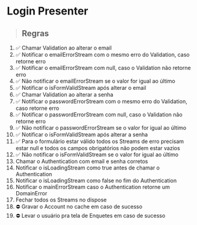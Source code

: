# Login Presenter

> ## Regras
01. ✅ Chamar Validation ao alterar o email
02. ✅ Notificar o emailErrorStream com o mesmo erro do Validation, caso retorne erro
03. ✅ Notificar o emailErrorStream com null, caso o Validation não retorne erro
04. ✅ Não notificar o emailErrorStream se o valor for igual ao último
05. ✅ Notificar o isFormValidStream após alterar o email
06. ✅ Chamar Validation ao alterar a senha
07. ✅ Notificar o passwordErrorStream com o mesmo erro do Validation, caso retorne erro
08. ✅ Notificar o passwordErrorStream com null, caso o Validation não retorne erro
09. ✅ Não notificar o passwordErrorStream se o valor for igual ao último
10. ✅ Notificar o isFormValidStream após alterar a senha
11. ✅ Para o formulário estar válido todos os Streams de erro precisam estar null e todos os campos obrigatórios não podem estar vazios
12. ✅ Não notificar o isFormValidStream se o valor for igual ao último
13. Chamar o Authentication com email e senha corretos
14. Notificar o isLoadingStream como true antes de chamar o Authentication
15. Notificar o isLoadingStream como false no fim do Authentication
16. Notificar o mainErrorStream caso o Authentication retorne um DomainError
17. Fechar todos os Streams no dispose
18. ⛔️ Gravar o Account no cache em caso de sucesso
19. ⛔️ Levar o usuário pra tela de Enquetes em caso de sucesso